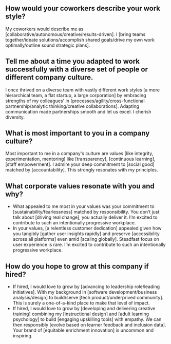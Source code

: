 ## How would your coworkers describe your work style? 
My coworkers would describe me as [collaborative/autonomous/creative/results-driven]. I [bring teams together/ideate solutions/accomplish shared goals/drive my own work optimally/outline sound strategic plans].

## Tell me about a time you adapted to work successfully with a diverse set of people or different company culture.
I once thrived on a diverse team with vastly different work styles [a more hierarchical team, a flat startup, a large corporation] by embracing strengths of my colleagues' in [processes/agility/cross-functional partnership/analytic thinking/creative collaborations]. Adapting communication made partnerships smooth and let us excel. I cherish diversity.

## What is most important to you in a company culture?
Most important to me in a company's culture are values [like integrity, experimentation, mentoring] like [transparency], [continuous learning], [staff empowerment]. I admire your deep commitment to [social good] matched by [accountability]. This strongly resonates with my principles.

## What corporate values resonate with you and why?
* What appealed to me most in your values was your commitment to [sustainability/fearlessness] matched by responsibility. You don’t just talk about [driving real change], you actually deliver it. I’m excited to contribute to such an intentionally progressive workplace.
* In your values, [a relentless customer dedication] appealed given how you tangibly [gather user insights rapidly] and preserve [accessibility across all platforms] even amid [scaling globally]. Steadfast focus on user experience is rare. I’m excited to contribute to such an intentionally progressive workplace.

## How do you hope to grow at this company if hired?
* If hired, I would love to grow by [advancing to leadership role/leading initiatives]. With my background in [software development/business analysis/design] to build/serve [tech product/underprived community]. This is surely a one-of-a-kind place to make that level of impact.
* If hired, I would love to grow by [developing and delivering creative training] combining my [instructional design] and [adult learning psychology] to build [engaging upskilling tools] with empathy. We can then responsibly [evolve based on learner feedback and inclusion data]. Your brand of [equitable enrichment innovation] is uncommon and inspiring.
